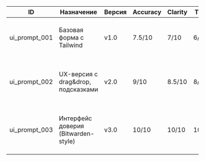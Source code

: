 | ID            | Назначение                          | Версия | Accuracy | Clarity | Trust | UX     | Комментарий                                                      |
| ------------- | ----------------------------------- | ------ | -------- | ------- | ----- | ------ | ---------------------------------------------------------------- |
| ui_prompt_001 | Базовая форма с Tailwind            | v1.0   | 7.5/10   | 7/10    | 6/10  | 8/10   | Рабочая версия, но с alert(), нет ARIA, нет уведомлений          |
| ui_prompt_002 | UX-версия с drag\&drop, подсказками | v2.0   | 9/10     | 8.5/10  | 8/10  | 9.5/10 | Отличный UX, password-check, уведомления, drag-and-drop          |
| ui_prompt_003 | Интерфейс доверия (Bitwarden-style) | v3.0   | 10/10    | 10/10   | 10/10 | 9.5/10 | Прозрачность, контроль, отмена шифрования, пояснения, минимализм |
